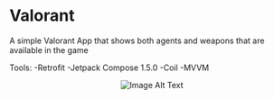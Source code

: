 # Valorant

A simple Valorant App that shows both agents and weapons that are available in the game

Tools:
-Retrofit
-Jetpack Compose 1.5.0
-Coil
-MVVM

<p align="center">
  <img src="https://i.imgur.com/IvUn686.png" alt="Image Alt Text" >

</p>
